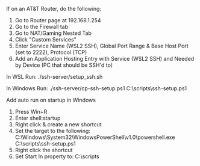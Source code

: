 If on an AT&T Router, do the following:
1) Go to Router page at 192.168.1.254
2) Go to the Firewall tab
3) Go to NAT/Gaming Nested Tab
4) Click "Custom Services"
5) Enter Service Name (WSL2 SSH), Global Port Range & Base Host Port (set to 2222), Protocol (TCP)
6) Add an Application Hosting Entry with Service (WSL2 SSH) and Needed by Device (PC that should be SSH'd to)

In WSL Run:
./ssh-server/setup_ssh.sh

In Windows Run:
./ssh-server/cp-ssh-setup.ps1
C:\scripts\ssh-setup.ps1

Add auto run on startup in Windows
1) Press Win+R
2) Enter shell:startup
3) Right click & create a new shortcut
4) Set the target to the following:
C:\Windows\System32\WindowsPowerShell\v1.0\powershell.exe C:\scripts\ssh-setup.ps1
5) Right click the shortcut
6) Set Start In property to:
C:\scripts